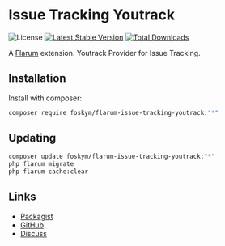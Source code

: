 # Issue Tracking Youtrack

![License](https://img.shields.io/badge/license-MIT-blue.svg) [![Latest Stable Version](https://img.shields.io/packagist/v/foskym/flarum-issue-tracking-youtrack.svg)](https://packagist.org/packages/foskym/flarum-issue-tracking-youtrack) [![Total Downloads](https://img.shields.io/packagist/dt/foskym/flarum-issue-tracking-youtrack.svg)](https://packagist.org/packages/foskym/flarum-issue-tracking-youtrack)

A [Flarum](http://flarum.org) extension. Youtrack Provider for Issue Tracking.

## Installation

Install with composer:

```sh
composer require foskym/flarum-issue-tracking-youtrack:"*"
```

## Updating

```sh
composer update foskym/flarum-issue-tracking-youtrack:"*"
php flarum migrate
php flarum cache:clear
```

## Links

- [Packagist](https://packagist.org/packages/foskym/flarum-issue-tracking-youtrack)
- [GitHub](https://github.com/foskym/flarum-issue-tracking-youtrack)
- [Discuss](https://discuss.flarum.org/d/PUT_DISCUSS_SLUG_HERE)
